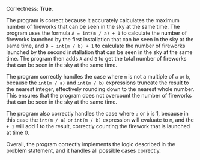 Correctness: **True**.

The program is correct because it accurately calculates the maximum number of fireworks that can be seen in the sky at the same time. The program uses the formula `A = int(m / a) + 1` to calculate the number of fireworks launched by the first installation that can be seen in the sky at the same time, and `B = int(m / b) + 1` to calculate the number of fireworks launched by the second installation that can be seen in the sky at the same time. The program then adds `A` and `B` to get the total number of fireworks that can be seen in the sky at the same time.

The program correctly handles the case where `m` is not a multiple of `a` or `b`, because the `int(m / a)` and `int(m / b)` expressions truncate the result to the nearest integer, effectively rounding down to the nearest whole number. This ensures that the program does not overcount the number of fireworks that can be seen in the sky at the same time.

The program also correctly handles the case where `a` or `b` is 1, because in this case the `int(m / a)` or `int(m / b)` expression will evaluate to `m`, and the `+ 1` will add 1 to the result, correctly counting the firework that is launched at time 0.

Overall, the program correctly implements the logic described in the problem statement, and it handles all possible cases correctly.